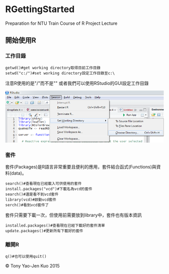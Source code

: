 # RGettingStarted
Preparation for NTU Train Course of R Project Lecture

## 開始使用R

### 工作目錄

```{r}
getwd()#get working directory取得目前工作目錄
setwd("c:/")#set working directory設定工作目錄至c:\
```

注意R使用的是"/"而不是"\"
或者我們可以使用RStudio的GUI設定工作目錄

![用GUI設定工作目錄](/screenshots/setwd.png)

### 套件

套件(Packages)是R語言非常重要且便利的應用，套件結合函式(Functions)與資料(data)。

```{r}
search()#查看現在已經載入可供使用的套件
install.packages("vcd")#下載名為vcd的套件
search()#還是看不到vcd套件
library(vcd)#啟動vcd套件
serch()#看到vcd套件了
```

套件只需要下載一次，但使用前需要放到library中，套件也有版本資訊

```{r}
installed.packages()#查看現在已經下載好的套件清單
update.packages()#更新所有下載好的套件
```

### 離開R

```{r}
q()#也可以使用quit()
```

&copy; Tony Yao-Jen Kuo 2015
